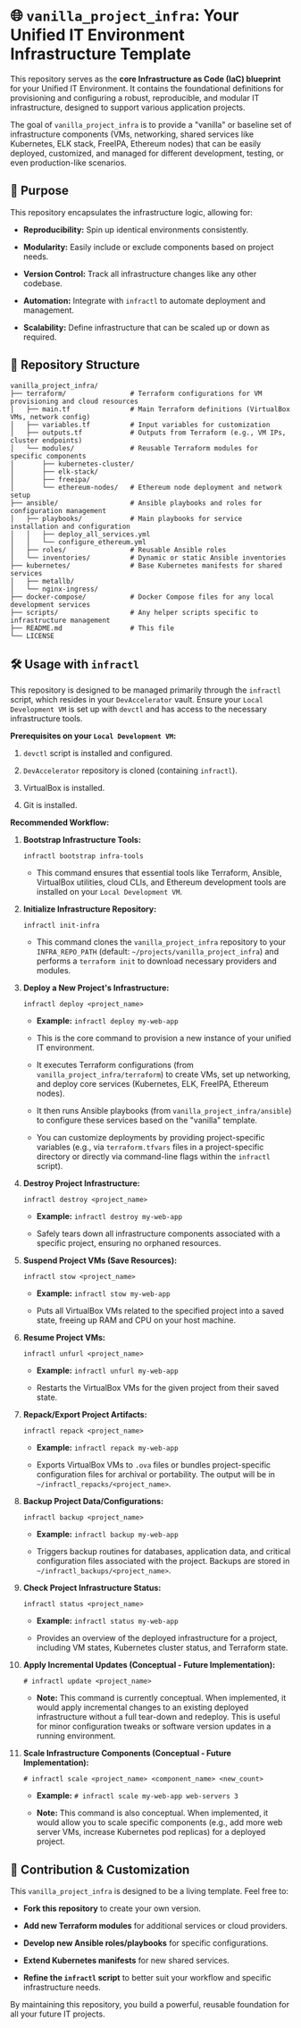 # 🌐 `vanilla_project_infra`: Your Unified IT Environment Infrastructure Template

This repository serves as the **core Infrastructure as Code (IaC) blueprint** for your Unified IT Environment. It contains the foundational definitions for provisioning and configuring a robust, reproducible, and modular IT infrastructure, designed to support various application projects.

The goal of `vanilla_project_infra` is to provide a "vanilla" or baseline set of infrastructure components (VMs, networking, shared services like Kubernetes, ELK stack, FreeIPA, Ethereum nodes) that can be easily deployed, customized, and managed for different development, testing, or even production-like scenarios.

## 🚀 Purpose

This repository encapsulates the infrastructure logic, allowing for:

- **Reproducibility:** Spin up identical environments consistently.
    
- **Modularity:** Easily include or exclude components based on project needs.
    
- **Version Control:** Track all infrastructure changes like any other codebase.
    
- **Automation:** Integrate with `infractl` to automate deployment and management.
    
- **Scalability:** Define infrastructure that can be scaled up or down as required.
    

## 📁 Repository Structure

```
vanilla_project_infra/
├── terraform/                # Terraform configurations for VM provisioning and cloud resources
│   ├── main.tf               # Main Terraform definitions (VirtualBox VMs, network config)
│   ├── variables.tf          # Input variables for customization
│   ├── outputs.tf            # Outputs from Terraform (e.g., VM IPs, cluster endpoints)
│   └── modules/              # Reusable Terraform modules for specific components
│       ├── kubernetes-cluster/
│       ├── elk-stack/
│       ├── freeipa/
│       └── ethereum-nodes/   # Ethereum node deployment and network setup
├── ansible/                  # Ansible playbooks and roles for configuration management
│   ├── playbooks/            # Main playbooks for service installation and configuration
│   │   ├── deploy_all_services.yml
│   │   └── configure_ethereum.yml
│   ├── roles/                # Reusable Ansible roles
│   └── inventories/          # Dynamic or static Ansible inventories
├── kubernetes/               # Base Kubernetes manifests for shared services
│   ├── metallb/
│   └── nginx-ingress/
├── docker-compose/           # Docker Compose files for any local development services
├── scripts/                  # Any helper scripts specific to infrastructure management
├── README.md                 # This file
└── LICENSE
```

## 🛠️ Usage with `infractl`

This repository is designed to be managed primarily through the `infractl` script, which resides in your `DevAccelerator` vault. Ensure your `Local Development VM` is set up with `devctl` and has access to the necessary infrastructure tools.

**Prerequisites on your `Local Development VM`:**

1. `devctl` script is installed and configured.
    
2. `DevAccelerator` repository is cloned (containing `infractl`).
    
3. VirtualBox is installed.
    
4. Git is installed.
    

**Recommended Workflow:**

1. **Bootstrap Infrastructure Tools:**
    
    ```
    infractl bootstrap infra-tools
    ```
    
    - This command ensures that essential tools like Terraform, Ansible, VirtualBox utilities, cloud CLIs, and Ethereum development tools are installed on your `Local Development VM`.
        
2. **Initialize Infrastructure Repository:**
    
    ```
    infractl init-infra
    ```
    
    - This command clones the `vanilla_project_infra` repository to your `INFRA_REPO_PATH` (default: `~/projects/vanilla_project_infra`) and performs a `terraform init` to download necessary providers and modules.
        
3. **Deploy a New Project's Infrastructure:**
    
    ```
    infractl deploy <project_name>
    ```
    
    - **Example:** `infractl deploy my-web-app`
        
    - This is the core command to provision a new instance of your unified IT environment.
        
    - It executes Terraform configurations (from `vanilla_project_infra/terraform`) to create VMs, set up networking, and deploy core services (Kubernetes, ELK, FreeIPA, Ethereum nodes).
        
    - It then runs Ansible playbooks (from `vanilla_project_infra/ansible`) to configure these services based on the "vanilla" template.
        
    - You can customize deployments by providing project-specific variables (e.g., via `terraform.tfvars` files in a project-specific directory or directly via command-line flags within the `infractl` script).
        
4. **Destroy Project Infrastructure:**
    
    ```
    infractl destroy <project_name>
    ```
    
    - **Example:** `infractl destroy my-web-app`
        
    - Safely tears down all infrastructure components associated with a specific project, ensuring no orphaned resources.
        
5. **Suspend Project VMs (Save Resources):**
    
    ```
    infractl stow <project_name>
    ```
    
    - **Example:** `infractl stow my-web-app`
        
    - Puts all VirtualBox VMs related to the specified project into a saved state, freeing up RAM and CPU on your host machine.
        
6. **Resume Project VMs:**
    
    ```
    infractl unfurl <project_name>
    ```
    
    - **Example:** `infractl unfurl my-web-app`
        
    - Restarts the VirtualBox VMs for the given project from their saved state.
        
7. **Repack/Export Project Artifacts:**
    
    ```
    infractl repack <project_name>
    ```
    
    - **Example:** `infractl repack my-web-app`
        
    - Exports VirtualBox VMs to `.ova` files or bundles project-specific configuration files for archival or portability. The output will be in `~/infractl_repacks/<project_name>`.
        
8. **Backup Project Data/Configurations:**
    
    ```
    infractl backup <project_name>
    ```
    
    - **Example:** `infractl backup my-web-app`
        
    - Triggers backup routines for databases, application data, and critical configuration files associated with the project. Backups are stored in `~/infractl_backups/<project_name>`.
        
9. **Check Project Infrastructure Status:**
    
    ```
    infractl status <project_name>
    ```
    
    - **Example:** `infractl status my-web-app`
        
    - Provides an overview of the deployed infrastructure for a project, including VM states, Kubernetes cluster status, and Terraform state.
10. **Apply Incremental Updates (Conceptual - Future Implementation):**
    
    ```
    # infractl update <project_name>
    ```
    
    - **Note:** This command is currently conceptual. When implemented, it would apply incremental changes to an existing deployed infrastructure without a full tear-down and redeploy. This is useful for minor configuration tweaks or software version updates in a running environment.
        
11. **Scale Infrastructure Components (Conceptual - Future Implementation):**
    
    ```
    # infractl scale <project_name> <component_name> <new_count>
    ```
    
    - **Example:** `# infractl scale my-web-app web-servers 3`
        
    - **Note:** This command is also conceptual. When implemented, it would allow you to scale specific components (e.g., add more web server VMs, increase Kubernetes pod replicas) for a deployed project.     

## 🤝 Contribution & Customization

This `vanilla_project_infra` is designed to be a living template. Feel free to:

- **Fork this repository** to create your own version.
    
- **Add new Terraform modules** for additional services or cloud providers.
    
- **Develop new Ansible roles/playbooks** for specific configurations.
    
- **Extend Kubernetes manifests** for new shared services.
    
- **Refine the `infractl` script** to better suit your workflow and specific infrastructure needs.
    

By maintaining this repository, you build a powerful, reusable foundation for all your future IT projects.